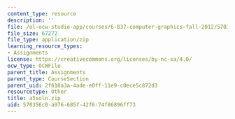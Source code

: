 ```yaml
---
content_type: resource
description: ''
file: /ol-ocw-studio-app/courses/6-837-computer-graphics-fall-2012/570356c0a976685f42f674f86896ff73_a5soln.zip
file_size: 67272
file_type: application/zip
learning_resource_types:
- Assignments
license: https://creativecommons.org/licenses/by-nc-sa/4.0/
ocw_type: OCWFile
parent_title: Assignments
parent_type: CourseSection
parent_uid: 2f610a3a-4ade-e0ff-11e9-c0ece5c872d3
resourcetype: Other
title: a5soln.zip
uid: 570356c0-a976-685f-42f6-74f86896ff73
---
```

